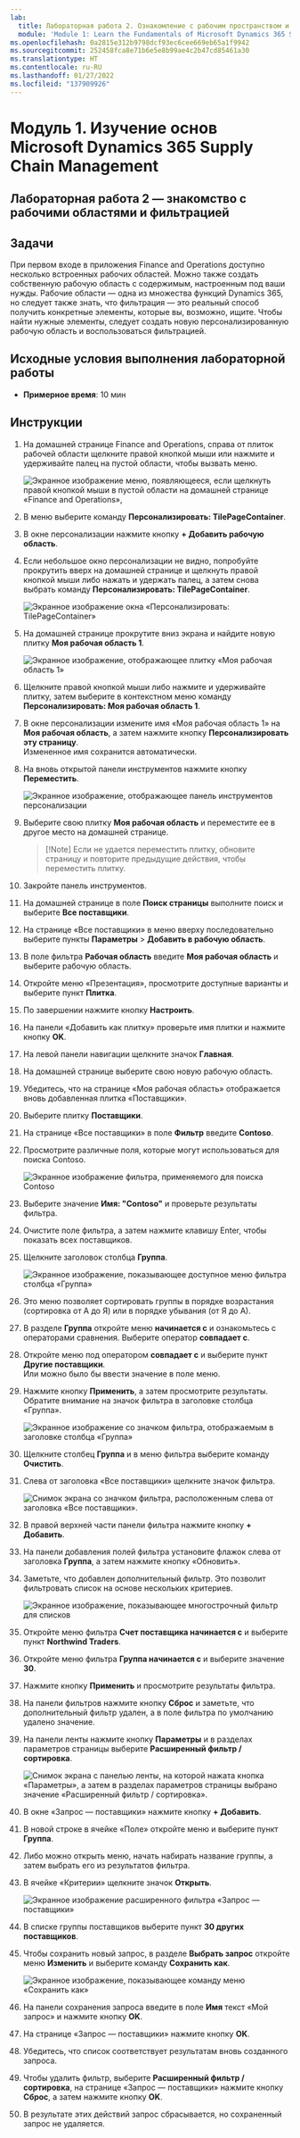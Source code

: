 ```yaml
---
lab:
  title: Лабораторная работа 2. Ознакомление с рабочим пространством и фильтрами
  module: 'Module 1: Learn the Fundamentals of Microsoft Dynamics 365 Supply Chain Management'
ms.openlocfilehash: 0a2815e312b9798dcf93ec6cee669eb65a1f9942
ms.sourcegitcommit: 252458fca8e71b6e5e8b99ae4c2b47cd85461a30
ms.translationtype: HT
ms.contentlocale: ru-RU
ms.lasthandoff: 01/27/2022
ms.locfileid: "137909926"
---
```

# <a name="module-1-learn-the-fundamentals-of-microsoft-dynamics-365-supply-chain-management"></a>Модуль 1. Изучение основ Microsoft Dynamics 365 Supply Chain Management

## <a name="lab-2---explore-workspaces-and-filtering"></a>Лабораторная работа 2 — знакомство с рабочими областями и фильтрацией

## <a name="objectives"></a>Задачи

При первом входе в приложения Finance and Operations доступно несколько встроенных рабочих областей. Можно также создать собственную рабочую область с содержимым, настроенным под ваши нужды. Рабочие области — одна из множества функций Dynamics 365, но следует также знать, что фильтрация — это реальный способ получить конкретные элементы, которые вы, возможно, ищите. Чтобы найти нужные элементы, следует создать новую персонализированную рабочую область и воспользоваться фильтрацией.

## <a name="lab-setup"></a>Исходные условия выполнения лабораторной работы

   - **Примерное время**: 10 мин

## <a name="instructions"></a>Инструкции

1. На домашней странице Finance and Operations, справа от плиток рабочей области щелкните правой кнопкой мыши или нажмите и удерживайте палец на пустой области, чтобы вызвать меню.

    ![Экранное изображение меню, появляющееся, если щелкнуть правой кнопкой мыши в пустой области на домашней странице «Finance and Operations»,](./media/m1-common-home-page-right-click-personalize.png)

1. В меню выберите команду **Персонализировать: TilePageContainer**.

1. В окне персонализации нажмите кнопку **+ Добавить рабочую область**.

1. Если небольшое окно персонализации не видно, попробуйте прокрутить вверх на домашней странице и щелкнуть правой кнопкой мыши либо нажать и удержать палец, а затем снова выбрать команду **Персонализировать: TilePageContainer**.

    ![Экранное изображение окна «Персонализировать: TilePageContainer»](./media/m1-common-home-page-right-click-personalize-window.png)

1. На домашней странице прокрутите вниз экрана и найдите новую плитку **Моя рабочая область 1**.

    ![Экранное изображение, отображающее плитку «Моя рабочая область 1»](./media/m1-common-home-page-my-workspace-1.png)

1. Щелкните правой кнопкой мыши либо нажмите и удерживайте плитку, затем выберите в контекстном меню команду **Персонализировать: Моя рабочая область 1**.

1. В окне персонализации измените имя «Моя рабочая область 1» на **Моя рабочая область**, а затем нажмите кнопку **Персонализировать эту страницу**.  
    Измененное имя сохранится автоматически.

1. На вновь открытой панели инструментов нажмите кнопку **Переместить**.

    ![Экранное изображение, отображающее панель инструментов персонализации](./media/m1-common-personize-this-page-toolbar.png)

1. Выберите свою плитку **Моя рабочая область** и переместите ее в другое место на домашней странице.

    >[!Note] Если не удается переместить плитку, обновите страницу и повторите предыдущие действия, чтобы переместить плитку.

1. Закройте панель инструментов.

1. На домашней странице в поле **Поиск страницы** выполните поиск и выберите **Все поставщики**.

1. На странице «Все поставщики» в меню вверху последовательно выберите пункты **Параметры** > **Добавить в рабочую область**.

1. В поле фильтра **Рабочая область** введите **Моя рабочая область** и выберите рабочую область.

1. Откройте меню «Презентация», просмотрите доступные варианты и выберите пункт **Плитка**.

1. По завершении нажмите кнопку **Настроить**.

1. На панели «Добавить как плитку» проверьте имя плитки и нажмите кнопку **OK**.

1. На левой панели навигации щелкните значок **Главная**.

1. На домашней странице выберите свою новую рабочую область.

1. Убедитесь, что на странице «Моя рабочая область» отображается вновь добавленная плитка «Поставщики».

1. Выберите плитку **Поставщики**.

1. На странице «Все поставщики» в поле **Фильтр** введите **Contoso**.

1. Просмотрите различные поля, которые могут использоваться для поиска Contoso.

    ![Экранное изображение фильтра, применяемого для поиска Contoso](./media/m1-common-filter-vendor-contoso.png)

1. Выберите значение **Имя: "Contoso"** и проверьте результаты фильтра.

1. Очистите поле фильтра, а затем нажмите клавишу Enter, чтобы показать всех поставщиков.

1. Щелкните заголовок столбца **Группа**.

    ![Экранное изображение, показывающее доступное меню фильтра столбца «Группа»](./media/m1-common-filter-group-column.png)

1. Это меню позволяет сортировать группы в порядке возрастания (сортировка от А до Я) или в порядке убывания (от Я до А).

1. В разделе **Группа** откройте меню **начинается с** и ознакомьтесь с операторами сравнения. Выберите оператор **совпадает с**.

1. Откройте меню под оператором **совпадает с** и выберите пункт **Другие поставщики**.  
    Или можно было бы ввести значение в поле меню.

1. Нажмите кнопку **Применить**, а затем просмотрите результаты. Обратите внимание на значок фильтра в заголовке столбца «Группа».

    ![Экранное изображение со значком фильтра, отображаемым в заголовке столбца «Группа»](./media/m1-common-group-column-filter.png)

1. Щелкните столбец **Группа** и в меню фильтра выберите команду **Очистить**.

1. Слева от заголовка «Все поставщики» щелкните значок фильтра.

    ![Снимок экрана со значком фильтра, расположенным слева от заголовка «Все поставщики».](./media/m1-common-all-vendors-page-filter.png)

1. В правой верхней части панели фильтра нажмите кнопку **+ Добавить**.

1. На панели добавления полей фильтра установите флажок слева от заголовка **Группа**, а затем нажмите кнопку «Обновить».

1. Заметьте, что добавлен дополнительный фильтр. Это позволит фильтровать список на основе нескольких критериев.

    ![Экранное изображение, показывающее многострочный фильтр для списков](./media/m1-common-multi-line-filter.png)

1. Откройте меню фильтра **Счет поставщика начинается с** и выберите пункт **Northwind Traders**.

1. Откройте меню фильтра **Группа начинается с** и выберите значение **30**.

1. Нажмите кнопку **Применить** и просмотрите результаты фильтра.

1. На панели фильтров нажмите кнопку **Сброс** и заметьте, что дополнительный фильтр удален, а в поле фильтра по умолчанию удалено значение.

1. На панели ленты нажмите кнопку **Параметры** и в разделах параметров страницы выберите **Расширенный фильтр / сортировка**.

    ![Снимок экрана с панелью ленты, на которой нажата кнопка «Параметры», а затем в разделах параметров страницы выбрано значение «Расширенный фильтр / сортировка».](./media/m1-common-advanced-filter-sort-ribbon.png)

1. В окне «Запрос — поставщики» нажмите кнопку **+ Добавить**.

1. В новой строке в ячейке «Поле» откройте меню и выберите пункт **Группа**.

1. Либо можно открыть меню, начать набирать название группы, а затем выбрать его из результатов фильтра.

1. В ячейке «Критерии» щелкните значок **Открыть**.

    ![Экранное изображение расширенного фильтра «Запрос — поставщики»](./media/m1-common-inquire-vendor-advanced-filter.png)

1. В списке группы поставщиков выберите пункт **30 других поставщиков**.

1. Чтобы сохранить новый запрос, в разделе **Выбрать запрос** откройте меню **Изменить** и выберите команду **Сохранить как**.

    ![Экранное изображение, показывающее команду меню «Сохранить как»](./media/m1-common-inquiry-vendors-advanced-filter-save-as.png)

1. На панели сохранения запроса введите в поле **Имя** текст «Мой запрос» и нажмите кнопку **OK**.

1. На странице «Запрос — поставщики» нажмите кнопку **OK**.

1. Убедитесь, что список соответствует результатам вновь созданного запроса.

1. Чтобы удалить фильтр, выберите **Расширенный фильтр / сортировка**, на странице «Запрос — поставщики» нажмите кнопку **Сброс**, а затем нажмите кнопку **OK**.

1. В результате этих действий запрос сбрасывается, но сохраненный запрос не удаляется.
